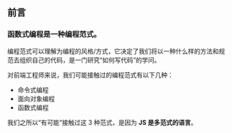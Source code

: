 ## 前言
### 函数式编程是一种编程范式。

编程范式可以理解为编程的风格/方式，它决定了我们将以一种什么样的方法和规范去组织自己的代码，是一门研究“如何写代码”的学问。

对前端工程师来说，我们可能接触过的编程范式有以下几种：

-   命令式编程
-   面向对象编程
-   函数式编程

我们之所以“有可能”接触过这 3 种范式，是因为 **JS 是多范式的语言**。
